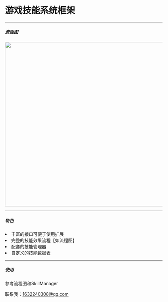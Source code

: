 # 游戏技能系统框架
---
##### 流程图
<div align=center><img width="926" height="526" src="https://github.com/dongweiPeng/SkillSystem/blob/master/Assets/%E6%8A%80%E8%83%BD%E6%B5%81%E7%A8%8B.png"/></div>

---
##### 特色
<li>丰富的接口可便于使用扩展</li>
<li>完整的技能效果流程【如流程图】</li>
<li>配套的技能管理器</li>
<li>自定义的技能数据表</li>

---
##### 使用
参考流程图和SkillManager

联系我：1632240308@qq.com
